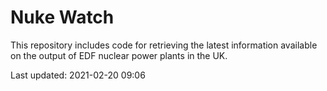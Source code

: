 # Nuke Watch

This repository includes code for retrieving the latest information available on the output of EDF nuclear power plants in the UK.

Last updated: 2021-02-20 09:06